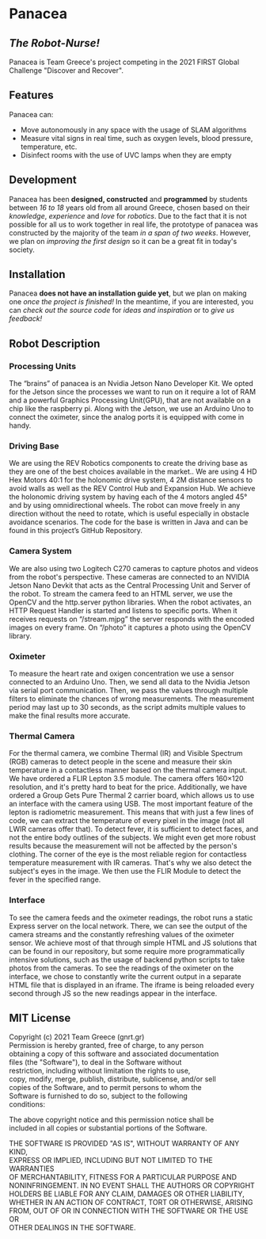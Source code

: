 # Panacea
## _The Robot-Nurse!_
Panacea is Team Greece's project competing in the 2021 FIRST Global Challenge "Discover and Recover". 

## Features
Panacea can:
- Move autonomously in any space with the usage of SLAM algorithms
- Measure vital signs in real time, such as oxygen levels, blood pressure, temperature, etc.
- Disinfect rooms with the use of UVC lamps when they are empty

## Development

Panacea has been **designed, constructed** and **programmed** by students between _16 to 18_ years old from all around Greece, chosen based on their *knowledge*, *experience* and *love* for *robotics*. Due to the fact that it is not possible for all us to work together in real life, the prototype of panacea was constructed by the majority of the team *in a span of two weeks*. However, we plan on *improving the first design* so it can be a great fit in today's society. 

## Installation
Panacea **does not have an installation guide yet**, but we plan on making one *once the project is finished!* In the meantime, if you are interested, you can *check out the source code* for *ideas and inspiration* or to *give us feedback!*  

## Robot Description

### Processing Units
The “brains” of panacea is an Nvidia Jetson Nano Developer Kit. We opted for the Jetson since the processes we want to run on it require a lot of RAM and a powerful Graphics Processing Unit(GPU), that are not available on a chip like the raspberry pi. Along with the Jetson, we use an Arduino Uno to connect the oximeter, since the analog ports it is equipped with come in handy.

### Driving Base 
We are using the REV Robotics components to create the driving base as they are one of the best choices available in the market.. We are using 4 HD Hex Motors 40:1 for the holonomic drive system, 4 2M distance sensors to avoid walls as well as the REV Control Hub and Expansion Hub. We achieve the holonomic driving system by having each of the 4 motors angled 45° and by using omnidirectional wheels. The robot can move freely in any direction without the need to rotate, which is useful especially in obstacle avoidance scenarios. The code for the base is written in Java and can be found in this project’s GitHub Repository. 
 
### Camera System 
We are also using two Logitech C270 cameras to capture photos and videos from the robot's perspective. These cameras are connected to an NVIDIA Jetson Nano Devkit that acts as the Central Processing Unit and Server of the robot. To stream the camera feed to an HTML server, we use the OpenCV and the http.server python libraries. When the robot activates, an HTTP Request Handler is started and listens to specific ports. When it receives requests on “/stream.mjpg” the server responds with the encoded images on every frame. On “/photo” it captures a photo using the OpenCV library.

### Oximeter
To measure the heart rate and oxigen concentration we use a sensor connected to an Arduino Uno. Then, we send all data to the Nvidia Jetson via serial port communication. Then, we pass the values through multiple filters to eliminate the chances of wrong measurements. The measurement period may last up to 30 seconds, as the script admits multiple values to make the final results more accurate. 

### Thermal Camera
For the thermal camera, we combine Thermal (IR) and Visible Spectrum (RGB) cameras to detect people in the scene and measure their skin temperature in a contactless manner based on the thermal camera input. We have ordered a FLIR Lepton 3.5 module. The camera offers 160×120 resolution, and it's pretty hard to beat for the price. Additionally, we have ordered a Group Gets Pure Thermal 2 carrier board, which allows us to use an interface with the camera using USB. The most important feature of the lepton is radiometric measurement. This means that with just a few lines of code, we can extract the temperature of every pixel in the image (not all LWIR cameras offer that). To detect fever, it is sufficient to detect faces, and not the entire body outlines of the subjects. We might even get more robust results because the measurement will not be affected by the person's clothing. The corner of the eye is the most reliable region for contactless temperature measurement with IR cameras. That's why we also detect the subject's eyes in the image. We then use the FLIR Module to detect the fever in the specified range.

### Interface
To see the camera feeds and the oximeter readings, the robot runs a static Express server on the local network. There, we can see the output of the camera streams and the constantly refreshing values of the oximeter sensor. We achieve most of that through simple HTML and JS solutions that can be found in our repository, but some require more programmatically intensive solutions, such as the usage of backend python scripts to take photos from the cameras. To see the readings of the oximeter on the interface, we chose to constantly write the current output in a separate HTML file that is displayed in an iframe. The iframe is being reloaded every second through JS so the new readings appear in the interface.

## MIT License

Copyright (c) 2021 Team Greece (gnrt.gr)  
Permission is hereby granted, free of charge, to any person  
obtaining a copy of this software and associated documentation  
files (the "Software"), to deal in the Software without  
restriction, including without limitation the rights to use,  
copy, modify, merge, publish, distribute, sublicense, and/or sell  
copies of the Software, and to permit persons to whom the  
Software is furnished to do so, subject to the following  
conditions:  
  
The above copyright notice and this permission notice shall be  
included in all copies or substantial portions of the Software.  
  
THE SOFTWARE IS PROVIDED "AS IS", WITHOUT WARRANTY OF ANY KIND,  
EXPRESS OR IMPLIED, INCLUDING BUT NOT LIMITED TO THE WARRANTIES  
OF MERCHANTABILITY, FITNESS FOR A PARTICULAR PURPOSE AND  
NONINFRINGEMENT. IN NO EVENT SHALL THE AUTHORS OR COPYRIGHT  
HOLDERS BE LIABLE FOR ANY CLAIM, DAMAGES OR OTHER LIABILITY,  
WHETHER IN AN ACTION OF CONTRACT, TORT OR OTHERWISE, ARISING  
FROM, OUT OF OR IN CONNECTION WITH THE SOFTWARE OR THE USE OR  
OTHER DEALINGS IN THE SOFTWARE.  
